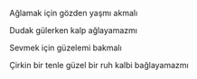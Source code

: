 Ağlamak için gözden yaşmı akmalı
<p> </p>
Dudak gülerken kalp ağlayamazmı
<p> </p>
Sevmek için güzelemi bakmalı
<p> </p>
Çirkin bir tenle güzel bir ruh kalbi bağlayamazmı
<p> </p>
